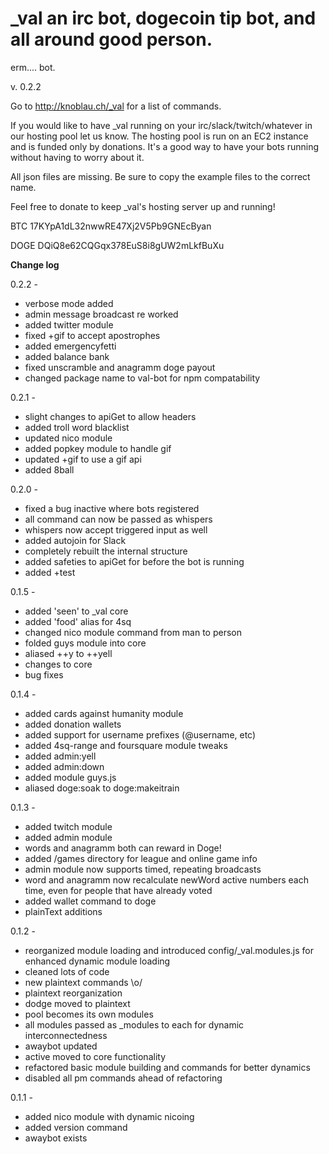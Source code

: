 # _val an irc bot, dogecoin tip bot, and all around good person.

erm.... bot.

v. 0.2.2

Go to http://knoblau.ch/_val for a list of commands.

If you would like to have _val running on your irc/slack/twitch/whatever in our hosting pool let us know.  The hosting pool is run on an EC2 instance and is funded only by donations.  It's a good way to have your bots running without having to worry about it.

All json files are missing.  Be sure to copy the example files to the correct name.

Feel free to donate to keep _val's hosting server up and running!

BTC  17KYpA1dL32nwwRE47Xj2V5Pb9GNEcByan

DOGE DQiQ8e62CQGqx378EuS8i8gUW2mLkfBuXu


**Change log**

0.2.2 - 
+ verbose mode added
+ admin message broadcast re worked
+ added twitter module
+ fixed +gif to accept apostrophes
+ added emergencyfetti
+ added balance bank
+ fixed unscramble and anagramm doge payout
+ changed package name to val-bot for npm compatability


0.2.1 -
+ slight changes to apiGet to allow headers
+ added troll word blacklist
+ updated nico module
+ added popkey module to handle gif
+ updated +gif to use a gif api
+ added 8ball


0.2.0 -
+ fixed a bug inactive where bots registered
+ all command can now be passed as whispers
+ whispers now accept triggered input as well
+ added autojoin for Slack
+ completely rebuilt the internal structure
+ added safeties to apiGet for before the bot is running
+ added +test

0.1.5 -
+ added 'seen' to _val core
+ added 'food' alias for 4sq
+ changed nico module command from man to person
+ folded guys module into core
+ aliased ++y to ++yell
+ changes to core
+ bug fixes

0.1.4 -
+ added cards against humanity module
+ added donation wallets
+ added support for username prefixes (@username, etc)
+ added 4sq-range and foursquare module tweaks
+ added admin:yell
+ added admin:down
+ added module guys.js
+ aliased doge:soak to doge:makeitrain

0.1.3 -
+ added twitch module
+ added admin module
+ words and anagramm both can reward in Doge!
+ added /games directory for league and online game info
+ admin module now supports timed, repeating broadcasts
+ word and anagramm now recalculate newWord active numbers each time, even for people that have already voted
+ added wallet command to doge
+ plainText additions


0.1.2 -
+ reorganized module loading and introduced config/_val.modules.js for enhanced dynamic module loading
+ cleaned lots of code
+ new plaintext commands \o/
+ plaintext reorganization
+ dodge moved to plaintext
+ pool becomes its own modules
+ all modules passed as _modules to each for dynamic interconnectedness
+ awaybot updated
+ active moved to core functionality
+ refactored basic module building and commands for better dynamics
+ disabled all pm commands ahead of refactoring


0.1.1 -
+ added nico module with dynamic nicoing
+ added version command
+ awaybot exists
